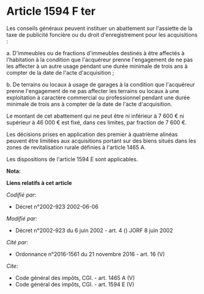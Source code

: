 # Article 1594 F ter

Les conseils généraux peuvent instituer un abattement sur l'assiette de la taxe de publicité foncière ou du droit
d'enregistrement pour les acquisitions : 

a. D'immeubles ou de fractions d'immeubles destinés à être affectés à l'habitation à la condition que l'acquéreur prenne
l'engagement de ne pas les affecter à un autre usage pendant une durée minimale de trois ans à compter de la date de l'acte
d'acquisition ; 

b. De terrains ou locaux à usage de garages à la condition que l'acquéreur prenne l'engagement de ne pas affecter les
terrains ou locaux à une exploitation à caractère commercial ou professionnel pendant une durée minimale de trois ans à
compter de la date de l'acte d'acquisition. 

Le montant de cet abattement qui ne peut être ni inférieur à 7 600 € ni supérieur à 46 000 € est fixé, dans ces limites, par
fraction de 7 600 €. 

Les décisions prises en application des premier à quatrième alinéas peuvent être limitées aux acquisitions portant sur des
biens situés dans les zones de revitalisation rurale définies à l'article 1465 A. 

Les dispositions de l'article 1594 E sont applicables.

**Nota:**



**Liens relatifs à cet article**

_Codifié par_:

  - Décret n°2002-923 2002-06-06

_Modifié par_:

  - Décret n°2002-923 du 6 juin 2002 - art. 4 () JORF 8 juin 2002

_Cité par_:

  - Ordonnance n°2016-1561 du 21 novembre 2016 - art. 16 (V)

_Cite_:

  - Code général des impôts, CGI. - art. 1465 A (V)
  - Code général des impôts, CGI. - art. 1594 E (V)
